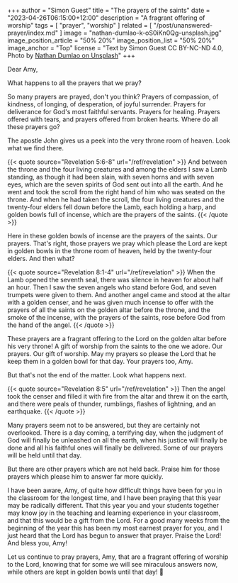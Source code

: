 +++
author = "Simon Guest"
title = "The prayers of the saints"
date = "2023-04-26T06:15:00+12:00"
description = "A fragrant offering of worship"
tags = [ "prayer", "worship" ]
related = [ "/post/unanswered-prayer/index.md" ]
image = "nathan-dumlao-k-oS0iKn0Qg-unsplash.jpg"
image_position_article = "50% 20%"
image_position_list = "50% 20%"
image_anchor = "Top"
license = "Text by Simon Guest CC BY-NC-ND 4.0, Photo by [Nathan Dumlao on Unsplash](https://unsplash.com/photos/k-oS0iKn0Qg)"
+++

Dear Amy,

What happens to all the prayers that we pray?

So many prayers are prayed, don't you think? Prayers of compassion, of kindness, of longing, of desperation, of joyful surrender. Prayers for deliverance for God's most faithful servants. Prayers for healing. Prayers offered with tears, and prayers offered from broken hearts. Where do all these prayers go?

The apostle John gives us a peek into the very throne room of heaven. Look what we find there.

{{< quote source="Revelation 5:6-8" url="/ref/revelation" >}}
And between the throne and the four living creatures and among the elders I saw a Lamb standing, as though it had been slain, with seven horns and with seven eyes, which are the seven spirits of God sent out into all the earth. And he went and took the scroll from the right hand of him who was seated on the throne. And when he had taken the scroll, the four living creatures and the twenty-four elders fell down before the Lamb, each holding a harp, and golden bowls full of incense, which are the prayers of the saints.
{{< /quote >}}

Here in these golden bowls of incense are the prayers of the saints. Our prayers. That's right, those prayers we pray which please the Lord are kept in golden bowls in the throne room of heaven, held by the twenty-four elders. And then what?

{{< quote source="Revelation 8:1-4" url="/ref/revelation" >}}
When the Lamb opened the seventh seal, there was silence in heaven for about half an hour. Then I saw the seven angels who stand before God, and seven trumpets were given to them. And another angel came and stood at the altar with a golden censer, and he was given much incense to offer with the prayers of all the saints on the golden altar before the throne, and the smoke of the incense, with the prayers of the saints, rose before God from the hand of the angel.
{{< /quote >}}

These prayers are a fragrant offering to the Lord on the golden altar before his very throne! A gift of worship from the saints to the one we adore. Our prayers. Our gift of worship. May my prayers so please the Lord that he keep them in a golden bowl for that day. Your prayers too, Amy.

But that's not the end of the matter. Look what happens next.

{{< quote source="Revelation 8:5" url="/ref/revelation" >}}
Then the angel took the censer and filled it with fire from the altar and threw it on the earth, and there were peals of thunder, rumblings, flashes of lightning, and an earthquake.
{{< /quote >}}

Many prayers seem not to be answered, but they are certainly not overlooked. There is a day coming, a terrifying day, when the judgment of God will finally be unleashed on all the earth, when his justice will finally be done and all his faithful ones will finally be delivered. Some of our prayers will be held until that day.

But there are other prayers which are not held back. Praise him for those prayers which please him to answer far more quickly.

I have been aware, Amy, of quite how difficult things have been for you in the classroom for the longest time, and I have been praying that this year may be radically different. That this year you and your students together may know joy in the teaching and learning experience in your classroom, and that this would be a gift from the Lord. For a good many weeks from the beginning of the year this has been my most earnest prayer for you, and I just heard that the Lord has begun to answer that prayer. Praise the Lord! And bless you, Amy!

Let us continue to pray prayers, Amy, that are a fragrant offering of worship to the Lord, knowing that for some we will see miraculous answers now, while others are kept in golden bowls until that day! 🙏
